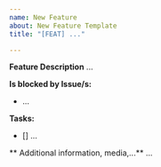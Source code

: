 ```yaml
---
name: New Feature
about: New Feature Template
title: "[FEAT] ..."

---
```


**Feature Description**
...

**Is blocked by Issue/s:**
- ...

**Tasks:**
- [] ...

** Additional information, media,...**
...
